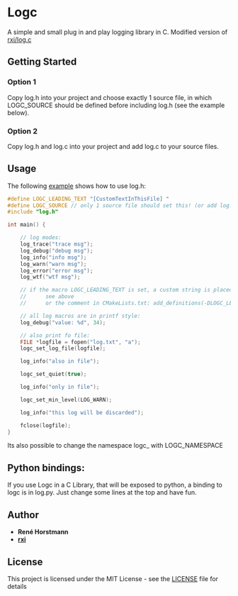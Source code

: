 # Logc
A simple and small plug in and play logging library in C.
Modified version of [rxi/log.c](https://github.com/rxi/log.c)

## Getting Started
### Option 1
Copy log.h into your project and choose exactly 1 source file, in which 
LOGC_SOURCE should be defined before including log.h (see the example below).
### Option 2
Copy log.h and log.c into your project and add log.c to your source files.


## Usage
The following [example](example.c) shows how to use log.h:
```c
#define LOGC_LEADING_TEXT "[CustomTextInThisFile] "
#define LOGC_SOURCE // only 1 source file should set this! (or add log.c to your source files)
#include "log.h"

int main() {

    // log modes:
    log_trace("trace msg");
    log_debug("debug msg");
    log_info("info msg");
    log_warn("warn msg");
    log_error("error msg");
    log_wtf("wtf msg");

    // if the macro LOGC_LEADING_TEXT is set, a custom string is placed before each log
    //      see above
    //      or the comment in CMakeLists.txt: add_definitions(-DLOGC_LEADING_TEXT="[CustomText] ")

    // all log macros are in printf style:
    log_debug("value: %d", 34);

    // also print fo file:
    FILE *logfile = fopen("log.txt", "a");
    logc_set_log_file(logfile);

    log_info("also in file");

    logc_set_quiet(true);

    log_info("only in file");

    logc_set_min_level(LOG_WARN);

    log_info("this log will be discarded");

    fclose(logfile);
}

```
Its also possible to change the namespace logc_ with LOGC_NAMESPACE

## Python bindings:
If you use Logc in a C Library, that will be exposed to python, a binding to logc is in log.py.
Just change some lines at the top and have fun.

## Author

* **René Horstmann**
* **[rxi](https://github.com/rxi)**

## License

This project is licensed under the MIT License - see the [LICENSE](LICENSE) file for details
